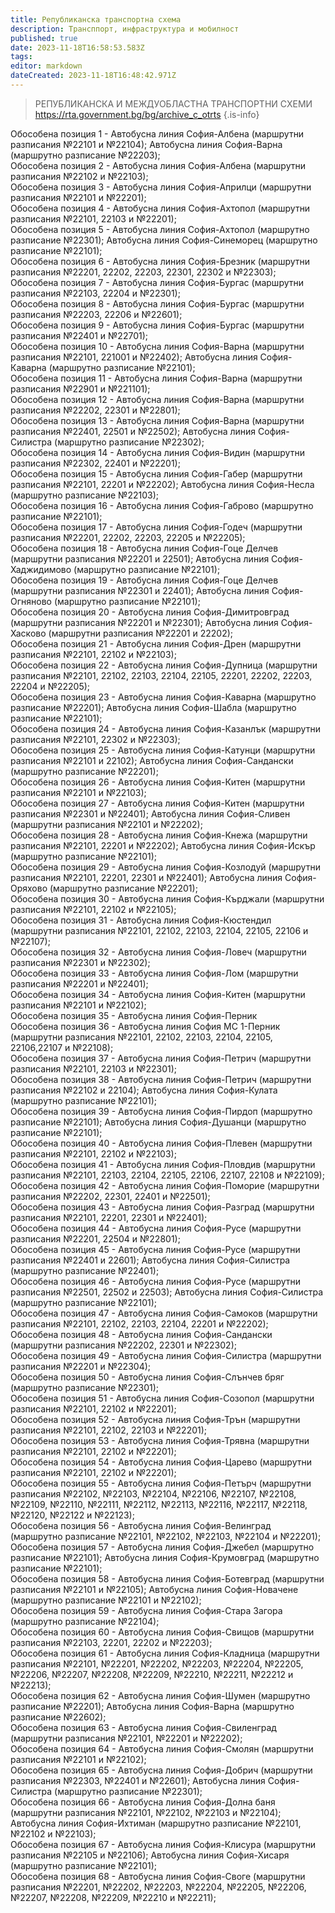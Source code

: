 ```yaml
---
title: Републиканска транспортна схема
description: Трансппорт, инфраструктура и мобилност
published: true
date: 2023-11-18T16:58:53.583Z
tags: 
editor: markdown
dateCreated: 2023-11-18T16:48:42.971Z
---
```


> РЕПУБЛИКАНСКА И МЕЖДУОБЛАСТНА ТРАНСПОРТНИ СХЕМИ
> https://rta.government.bg/bg/archive_c_otrts
{.is-info}



Обособена позиция 1 - Автобусна линия София-Албена (маршрутни разписания №22101 и №22104); Автобусна линия София-Варна (маршрутнo разписаниe №22203);  
Обособена позиция 2 - Автобусна линия София-Албена (маршрутни разписания №22102 и №22103);  
Обособена позиция 3 - Автобусна линия София-Априлци (маршрутни разписания №22101 и №22201);  
Обособена позиция 4 - Автобусна линия София-Ахтопол (маршрутни разписания №22101, 22103 и №22201);  
Обособена позиция 5 - Автобусна линия София-Ахтопол (маршрутно разписание №22301); Автобусна линия София-Синеморец (маршрутно разписание №22101);  
Обособена позиция 6 - Автобусна линия София-Брезник (маршрутни разписания №22201, 22202, 22203, 22301, 22302 и №22303);  
Обособена позиция 7 - Автобусна линия София-Бургас (маршрутни разписания №22103, 22204 и №22301);  
Обособена позиция 8 - Автобусна линия София-Бургас (маршрутни разписания №22203, 22206 и №22601);  
Обособена позиция 9 - Автобусна линия София-Бургас (маршрутни разписания №22401 и №22701);  
Обособена позиция 10 - Автобусна линия София-Варна (маршрутни разписания №22101, 221001 и №22402); Автобусна линия София-Каварна (маршрутно разписание №22101);  
Обособена позиция 11 - Автобусна линия София-Варна (маршрутни разписания №22901 и №221101);  
Обособена позиция 12 - Автобусна линия София-Варна (маршрутни разписания №22202, 22301 и №22801);  
Обособена позиция 13 - Автобусна линия София-Варна (маршрутни разписания №22401, 22501 и №22502); Автобусна линия София-Силистра (маршрутно разписание №22302);  
Обособена позиция 14 - Автобусна линия София-Видин (маршрутни разписания №22302, 22401 и №22201);  
Обособена позиция 15 - Автобусна линия София-Габер (маршрутни разписания №22101, 22201 и №22202); Автобусна линия София-Несла (маршрутно разписание №22103);  
Обособена позиция 16 - Автобусна линия София-Габрово (маршрутно разписание №22101);  
Обособена позиция 17 - Автобусна линия София-Годеч (маршрутни разписания №22201, 22202, 22203, 22205 и №22205);  
Обособена позиция 18 - Автобусна линия София-Гоце Делчев (маршрутни разписания №22201 и 22501); Автобусна линия София-Хаджидимово (маршрутно разписание №22101);  
Обособена позиция 19 - Автобусна линия София-Гоце Делчев (маршрутни разписания №22301 и 22401); Автобусна линия София-Огняново (маршрутно разписание №22101);  
Обособена позиция 20 - Автобусна линия София-Димитровград (маршрутни разписания №22201 и №22301); Автобусна линия София-Хасково (маршрутни разписания №22201 и 22202);  
Обособена позиция 21 - Автобусна линия София-Дрен (маршрутни разписания №22101, 22102 и №22103);  
Обособена позиция 22 - Автобусна линия София-Дупница (маршрутни разписания №22101, 22102, 22103, 22104, 22105, 22201, 22202, 22203, 22204 и №22205);  
Обособена позиция 23 - Автобусна линия София-Каварна (маршрутно разписание №22201); Автобусна линия София-Шабла (маршрутно разписание №22101);  
Обособена позиция 24 - Автобусна линия София-Казанлък (маршрутни разписания №22101, 22302 и №22303);  
Обособена позиция 25 - Автобусна линия София-Катунци (маршрутни разписания №22101 и 22102); Автобусна линия София-Сандански (маршрутно разписание №22201);  
Обособена позиция 26 - Автобусна линия София-Китен (маршрутни разписания №22101 и №22103);  
Обособена позиция 27 - Автобусна линия София-Китен (маршрутни разписания №22301 и №22401); Автобусна линия София-Сливен (маршрутни разписания №22101 и №22202);  
Обособена позиция 28 - Автобусна линия София-Кнежа (маршрутни разписания №22101, 22201 и №22202); Автобусна линия София-Искър (маршрутно разписание №22101);  
Обособена позиция 29 - Автобусна линия София-Козлодуй (маршрутни разписания №22101, 22201, 22301 и №22401); Автобусна линия София-Оряхово (маршрутно разписание №22201);  
Обособена позиция 30 - Автобусна линия София-Кърджали (маршрутни разписания №22101, 22102 и №22105);  
Обособена позиция 31 - Автобусна линия София-Кюстендил (маршрутни разписания №22101, 22102, 22103, 22104, 22105, 22106 и №22107);  
Обособена позиция 32 - Автобусна линия София-Ловеч (маршрутни разписания №22301 и №22302);  
Обособена позиция 33 - Автобусна линия София-Лом (маршрутни разписания №22201 и №22401);  
Обособена позиция 34 - Автобусна линия София-Китен (маршрутни разписания №22101 и №22102);  
Обособена позиция 35 - Автобусна линия София-Перник  
Обособена позиция 36 - Автобусна линия София МС 1-Перник (маршрутни разписания №22101, 22102, 22103, 22104, 22105, 22106,22107 и №22108);  
Обособена позиция 37 - Автобусна линия София-Петрич (маршрутни разписания №22101, 22103 и №22301);  
Обособена позиция 38 - Автобусна линия София-Петрич (маршрутни разписания №22102 и 22104); Автобусна линия София-Кулата (маршрутно разписание №22101);  
Обособена позиция 39 - Автобусна линия София-Пирдоп (маршрутно разписание №22101); Автобусна линия София-Душанци (маршрутно разписание №22101);  
Обособена позиция 40 - Автобусна линия София-Плевен (маршрутни разписания №22101, 22102 и №22103);  
Обособена позиция 41 - Автобусна линия София-Пловдив (маршрутни разписания №22101, 22103, 22104, 22105, 22106, 22107, 22108 и №22109);  
Обособена позиция 42 - Автобусна линия София-Поморие (маршрутни разписания №22202, 22301, 22401 и №22501);  
Обособена позиция 43 - Автобусна линия София-Разград (маршрутни разписания №22101, 22201, 22301 и №22401);  
Обособена позиция 44 - Автобусна линия София-Русе (маршрутни разписания №22201, 22504 и №22801);  
Обособена позиция 45 - Автобусна линия София-Русе (маршрутни разписания №22401 и 22601); Автобусна линия София-Силистра (маршрутно разписание №22401);  
Обособена позиция 46 - Автобусна линия София-Русе (маршрутни разписания №22501, 22502 и 22503); Автобусна линия София-Силистра (маршрутно разписание №22101);  
Обособена позиция 47 - Автобусна линия София-Самоков (маршрутни разписания №22101, 22102, 22103, 22104, 22201 и №22202);  
Обособена позиция 48 - Автобусна линия София-Сандански (маршрутни разписания №22202, 22301 и №22302);  
Обособена позиция 49 - Автобусна линия София-Силистра (маршрутни разписания №22201 и №22304);  
Обособена позиция 50 - Автобусна линия София-Слънчев бряг (маршрутно разписание №22301);  
Обособена позиция 51 - Автобусна линия София-Созопол (маршрутни разписания №22101, 22102 и №22201);  
Обособена позиция 52 - Автобусна линия София-Трън (маршрутни разписания №22101, 22102, 22103 и №22201);  
Обособена позиция 53 - Автобусна линия София-Трявна (маршрутни разписания №22101, 22102 и №22201);  
Обособена позиция 54 - Автобусна линия София-Царево (маршрутни разписания №22101, 22102 и №22201);  
Обособена позиция 55 - Автобусна линия София-Петърч (маршрутни разписания №22102, №22103, №22104, №22106, №22107, №22108, №22109, №22110, №22111, №22112, №22113, №22116, №22117, №22118, №22120, №22122 и №22123);  
Обособена позиция 56 - Автобусна линия София-Велинград (маршрутно разписание №22101, №22102, №22103, №22104 и №22201);  
Обособена позиция 57 - Автобусна линия София-Джебел (маршрутно разписание №22101); Автобусна линия София-Крумовград (маршрутно разписание №22101);  
Обособена позиция 58 - Автобусна линия София-Ботевград (маршрутни разписания №22101 и №22105); Автобусна линия София-Новачене (маршрутно разписание №22101 и №22102);  
Обособена позиция 59 - Автобусна линия София-Стара Загора (маршрутно разписание №22104);  
Обособена позиция 60 - Автобусна линия София-Свищов (маршрутни разписания №22103, 22201, 22202 и №22203);  
Обособена позиция 61 - Автобусна линия София-Кладница (маршрутни разписания №22101, №22201, №22202, №22203, №22204, №22205, №22206, №22207, №22208, №22209, №22210, №22211, №22212 и №22213);  
Обособена позиция 62 - Автобусна линия София-Шумен (маршрутно разписание №22201); Автобусна линия София-Варна (маршрутно разписание №22602);  
Обособена позиция 63 - Автобусна линия София-Свиленград (маршрутни разписания №22101, №22201 и №22202);  
Обособена позиция 64 - Автобусна линия София-Смолян (маршрутни разписания №22101 и №22102);  
Обособена позиция 65 - Автобусна линия София-Добрич (маршрутни разписания №22303, №22401 и №22601); Автобусна линия София-Силистра (маршрутно разписание №22301);  
Обособена позиция 66 - Автобусна линия София-Долна баня (маршрутни разписания №22101, №22102, №22103 и №22104); Автобусна линия София-Ихтиман (маршрутно разписание №22101, №22102 и №22103);  
Обособена позиция 67 - Автобусна линия София-Клисура (маршрутни разписания №22105 и №22106); Автобусна линия София-Хисаря (маршрутно разписание №22101);  
Обособена позиция 68 - Автобусна линия София-Своге (маршрутни разписания №22201, №22202, №22203, №22204, №22205, №22206, №22207, №22208, №22209, №22210 и №22211);  